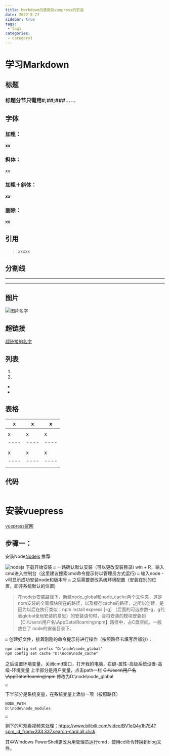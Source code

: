 ```yaml
---
title: Markdown的使用及vuepress的安装
date: 2022-5-27
sidebar: true
tags:
 - tag1
categories:
 - category1
---
```

# 学习Markdown

## 标题
### 标题分节只需用#;##;###......
## 字体
### 加粗：
**xx**
### 斜体：
*xx*
### 加粗＋斜体：
***xx***
### 删除：
~~xx~~
## 引用
> xxxxx

## 分割线
---
***
## 图片
![图片名字](图片地址或者链接)

## 超链接
[超链接的名字]()
## 列表
1. 
2. 
* 
* 
## 表格
| x    | x    | x    |
| ---- | ---- | ---- |
|      |      |      |
| x    | x    | x    |
| ---- | ---- | ---- |
|      |      |      |
| x    | x    | x    |
| ---- | ---- | ---- |
|      |      |      |

## 代码
```java

```
# 安装vuepress
[vuepress官网](https://www.vuepress.cn/)
## 步骤一：
安装Node[Nodejs](https://nodejs.org/zh-cn/)
推荐

![nodejs](https://mzp-picture.oss-cn-hangzhou.aliyuncs.com/img/node稳定版.png)
下载开始安装
<img src="https://mzp-picture.oss-cn-hangzhou.aliyuncs.com/img/node1.png" style="zoom:50%;" />
一路确认默认安装（可以更改安装目录)
win + R，输入cmd进入控制台（这里建议搜索cmd命令提示符以管理员方式运行)
<img src="https://mzp-picture.oss-cn-hangzhou.aliyuncs.com/img/cmd.png" style="zoom:50%;" />
输入node -v可显示成功安装node和版本号
<img src="https://mzp-picture.oss-cn-hangzhou.aliyuncs.com/img/node -v.png" style="zoom:50%;" />
之后需要更改系统环境配置（安装在别的位置，即非系统默认的位置)

> 在nodejs安装路径下，新建node_global和node_cache两个文件夹，这是npm安装的全局模块所在的路径，以及缓存cache的路径，之所以创建，是因为以后在执行类似：npm install express [-g] （后面的可选参数-g，g代表global全局安装的意思）的安装语句时，会将安装的模块安装到【C:\Users\用户名\AppData\Roaming\npm】路径中，占C盘空间。一般放在了 node的安装目录下。

<img src="https://mzp-picture.oss-cn-hangzhou.aliyuncs.com/img/创建文件.png" style="zoom:50%;" />
创建好文件，接着刚刚的命令提示符进行操作（按照路径去填写后部分)：

```markdown
npm config set prefix "D:\node\node_global"
npm config set cache "D:\node\node_cache"
```
之后设置环境变量，关闭cmd窗口，打开我的电脑，右键-属性-高级系统设置-高级-环境变量
上半部分是用户变量，点击path一栏
~~C:\Users\用户名\AppData\Roaming\npm~~
修改为D:\node\node_global

<img src="https://mzp-picture.oss-cn-hangzhou.aliyuncs.com/img/用户变量.png" style="zoom:50%;" />

下半部分是系统变量，在系统变量上添加一项（按照路径）

```markdown
NODE_PATH
D:\node\node_modules
```

<img src="https://mzp-picture.oss-cn-hangzhou.aliyuncs.com/img/系统变量.png" style="zoom:50%;" />

剩下的可观看视频来处理：https://www.bilibili.com/video/BV1eQ4y1h7E4?spm_id_from=333.337.search-card.all.click

其中Windows PowerShell更改为用管理员运行cmd，使用cd命令转换到blog文件。

